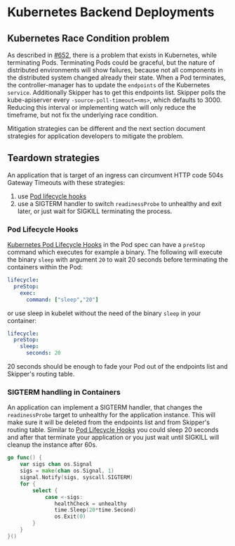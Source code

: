 # Kubernetes Backend Deployments

## Kubernetes Race Condition problem

As described in [#652](https://github.com/zalando/skipper/issues/652),
there is a problem that exists in Kubernetes, while terminating Pods.
Terminating Pods could be graceful, but the nature of distributed
environments will show failures, because not all components in the
distributed system changed already their state. When a Pod terminates,
the controller-manager has to update the `endpoints` of the Kubernetes
`service`.  Additionally Skipper has to get this endpoints
list. Skipper polls the kube-apiserver every `-source-poll-timeout=<ms>`,
which defaults to 3000.
Reducing this interval or implementing watch will only reduce the
timeframe, but not fix the underlying race condition.

Mitigation strategies can be different and the next section document
strategies for application developers to mitigate the problem.

## Teardown strategies

An application that is target of an ingress can circumvent HTTP code
504s Gateway Timeouts with these strategies:

1. use [Pod lifecycle hooks](#pod-lifecycle-hooks)
2. use a SIGTERM handler to switch `readinessProbe` to unhealthy and
exit later, or just wait for SIGKILL terminating the process.

### Pod Lifecycle Hooks

[Kubernetes Pod Lifecycle
Hooks](https://kubernetes.io/docs/tasks/configure-pod-container/attach-handler-lifecycle-event/#define-poststart-and-prestop-handlers)
in the Pod spec can have a `preStop` command which executes for
example a binary. The following will execute the binary `sleep` with
argument `20` to wait 20 seconds before terminating the containers
within the Pod:

```yaml
lifecycle:
  preStop:
    exec:
      command: ["sleep","20"]
```

or use sleep in kubelet without the need of the binary `sleep` in your
container:

```yaml
lifecycle:
  preStop:
    sleep:
      seconds: 20
```

20 seconds should be enough to fade your Pod out of the endpoints list
and Skipper's routing table.

### SIGTERM handling in Containers

An application can implement a SIGTERM handler, that changes the
`readinessProbe` target to unhealthy for the application
instance. This will make sure it will be deleted from the endpoints
list and from Skipper's routing table. Similar to [Pod Lifecycle
Hooks](#pod-lifecycle-hooks) you could sleep 20 seconds and after that
terminate your application or you just wait until SIGKILL will cleanup
the instance after 60s.

```go
go func() {
    var sigs chan os.Signal
    sigs = make(chan os.Signal, 1)
    signal.Notify(sigs, syscall.SIGTERM)
    for {
        select {
            case <-sigs:
               healthCheck = unhealthy
               time.Sleep(20*time.Second)
               os.Exit(0)
        }
    }
}()
```
